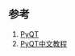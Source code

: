 ## 参考
1. [PyQT](https://pythonpyqt.com/contents/)
2. [PyQT中文教程](https://maicss.gitbook.io/pyqt-chinese-tutoral/pyqt6/index)